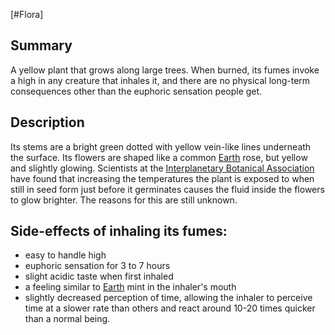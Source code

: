 [#Flora]

## Summary

A yellow plant that grows along large trees. When burned, its fumes invoke a high in any creature that inhales it, and there are no physical long-term consequences other than the euphoric sensation people get.

## Description

Its stems are a bright green dotted with yellow vein-like lines underneath the surface. Its flowers are shaped like a common [Earth](../../Planets/Earth.md) rose, but yellow and slightly glowing. Scientists at the [Interplanetary Botanical Association](../../Locations/Interplanetary%20Botanical%20Association.md) have found that increasing the temperatures the plant is exposed to when still in seed form just before it germinates causes the fluid inside the flowers to glow brighter. The reasons for this are still unknown.

## Side-effects of inhaling its fumes:
- easy to handle high
- euphoric sensation for 3 to 7 hours
- slight acidic taste when first inhaled
- a feeling similar to [Earth](../../Planets/Earth.md) mint in the inhaler's mouth
- slightly decreased perception of time, allowing the inhaler to perceive time at a slower rate than others and react around 10-20 times quicker than a normal being.